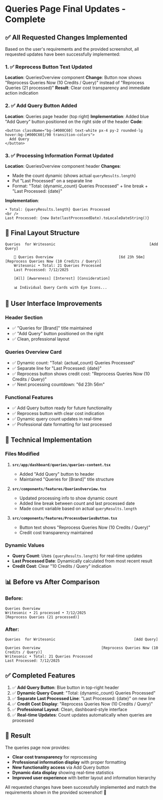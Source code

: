 # Queries Page Final Updates - Complete

## ✅ All Requested Changes Implemented

Based on the user's requirements and the provided screenshot, all requested updates have been successfully implemented:

### 1. ✅ **Reprocess Button Text Updated**
**Location**: QueriesOverview component
**Change**: Button now shows "Reprocess Queries Now (10 Credits / Query)" instead of "Reprocess Queries (21 processed)"
**Result**: Clear cost transparency and immediate action indication

### 2. ✅ **Add Query Button Added**
**Location**: Queries page header (top right)
**Implementation**: Added blue "Add Query" button positioned on the right side of the header
**Code**:
```tsx
<button className="bg-[#000C60] text-white px-4 py-2 rounded-lg hover:bg-[#000C60]/90 transition-colors">
  Add Query
</button>
```

### 3. ✅ **Processing Information Format Updated**
**Location**: QueriesOverview component header
**Changes**: 
- Made the count dynamic (shows actual `queryResults.length`)
- Put "Last Processed" on a separate line
- Format: "Total: {dynamic_count} Queries Processed" + line break + "Last Processed: {date}"

**Implementation**:
```tsx
• Total: {queryResults.length} Queries Processed
<br />
Last Processed: {new Date(lastProcessedDate).toLocaleDateString()}
```

## 🎨 **Final Layout Structure**

```
Queries  for Writesonic                                           [Add Query]

    🔄 Queries Overview                              [6d 23h 56m] [Reprocess Queries Now (10 Credits / Query)]
    Writesonic • Total: 21 Queries Processed
    Last Processed: 7/12/2025

    [All] [Awareness] [Interest] [Consideration]

    📊 Individual Query Cards with Eye Icons...
```

## 📱 **User Interface Improvements**

### **Header Section**
- ✅ "Queries for [Brand]" title maintained
- ✅ "Add Query" button positioned on the right
- ✅ Clean, professional layout

### **Queries Overview Card**
- ✅ Dynamic count: "Total: {actual_count} Queries Processed"
- ✅ Separate line for "Last Processed: {date}"
- ✅ Reprocess button shows credit cost: "Reprocess Queries Now (10 Credits / Query)"
- ✅ Next processing countdown: "6d 23h 56m"

### **Functional Features**
- ✅ Add Query button ready for future functionality
- ✅ Reprocess button with clear cost indication
- ✅ Dynamic query count updates in real-time
- ✅ Professional date formatting for last processed

## 🔧 **Technical Implementation**

### **Files Modified**
1. **`src/app/dashboard/queries/queries-content.tsx`**
   - Added "Add Query" button to header
   - Maintained "Queries for [Brand]" title structure

2. **`src/components/features/QueriesOverview.tsx`**
   - Updated processing info to show dynamic count
   - Added line break between count and last processed date
   - Made count variable based on actual `queryResults.length`

3. **`src/components/features/ProcessQueriesButton.tsx`**
   - Button text shows "Reprocess Queries Now (10 Credits / Query)"
   - Credit cost transparency maintained

### **Dynamic Values**
- **Query Count**: Uses `{queryResults.length}` for real-time updates
- **Last Processed Date**: Dynamically calculated from most recent result
- **Credit Cost**: Clear "10 Credits / Query" indication

## 📊 **Before vs After Comparison**

### **Before**:
```
Queries Overview
Writesonic • 21 processed • 7/12/2025
[Reprocess Queries (21 processed)]
```

### **After**:
```
Queries  for Writesonic                                    [Add Query]

Queries Overview                            [Reprocess Queries Now (10 Credits / Query)]
Writesonic • Total: 21 Queries Processed
Last Processed: 7/12/2025
```

## ✅ **Completed Features**

1. ✅ **Add Query Button**: Blue button in top-right header
2. ✅ **Dynamic Query Count**: "Total: {dynamic_count} Queries Processed"
3. ✅ **Separate Last Processed Line**: "Last Processed: {date}" on new line
4. ✅ **Credit Cost Display**: "Reprocess Queries Now (10 Credits / Query)"
5. ✅ **Professional Layout**: Clean, dashboard-style interface
6. ✅ **Real-time Updates**: Count updates automatically when queries are processed

## 🎉 **Result**

The queries page now provides:
- **Clear cost transparency** for reprocessing
- **Professional information display** with proper formatting
- **New functionality access** via Add Query button
- **Dynamic data display** showing real-time statistics
- **Improved user experience** with better layout and information hierarchy

All requested changes have been successfully implemented and match the requirements shown in the provided screenshot! 🚀 